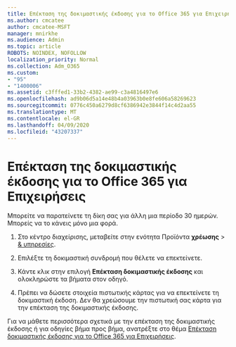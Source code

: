 ```yaml
---
title: Επέκταση της δοκιμαστικής έκδοσης για το Office 365 για Επιχειρήσεις
ms.author: cmcatee
author: cmcatee-MSFT
manager: mnirkhe
ms.audience: Admin
ms.topic: article
ROBOTS: NOINDEX, NOFOLLOW
localization_priority: Normal
ms.collection: Adm_O365
ms.custom:
- "95"
- "1400006"
ms.assetid: c3fffed1-33b2-4382-ae99-c3a4816497e6
ms.openlocfilehash: ad9b06d5a14e48b4a03963b0e8fe606a58269623
ms.sourcegitcommit: 0776c450a6279d8cf6386942e3844f14c4d2aa55
ms.translationtype: MT
ms.contentlocale: el-GR
ms.lasthandoff: 04/09/2020
ms.locfileid: "43207337"
---
```

# <a name="extend-your-trial-for-office-365-for-business"></a>Επέκταση της δοκιμαστικής έκδοσης για το Office 365 για Επιχειρήσεις

Μπορείτε να παρατείνετε τη δίκη σας για άλλη μια περίοδο 30 ημερών. Μπορείς να το κάνεις μόνο μια φορά.
  
1. Στο κέντρο διαχείρισης, μεταβείτε στην ενότητα Προϊόντα **χρέωσης** \> [& υπηρεσίες](https://portal.office.com/adminportal/home#/subscriptions).

2. Επιλέξτε τη δοκιμαστική συνδρομή που θέλετε να επεκτείνετε.

3. Κάντε κλικ στην επιλογή **Επέκταση δοκιμαστικής έκδοσης** και ολοκληρώστε τα βήματα στον οδηγό.

4. Πρέπει να δώσετε στοιχεία πιστωτικής κάρτας για να επεκτείνετε τη δοκιμαστική έκδοση. Δεν θα χρεώσουμε την πιστωτική σας κάρτα για την επέκταση της δοκιμαστικής έκδοσης.

Για να μάθετε περισσότερα σχετικά με την επέκταση της δοκιμαστικής έκδοσης ή για οδηγίες βήμα προς βήμα, ανατρέξτε στο θέμα [Επέκταση δοκιμαστικής έκδοσης για το Office 365 για Επιχειρήσεις](https://docs.microsoft.com/microsoft-365/commerce/extend-your-trial).
